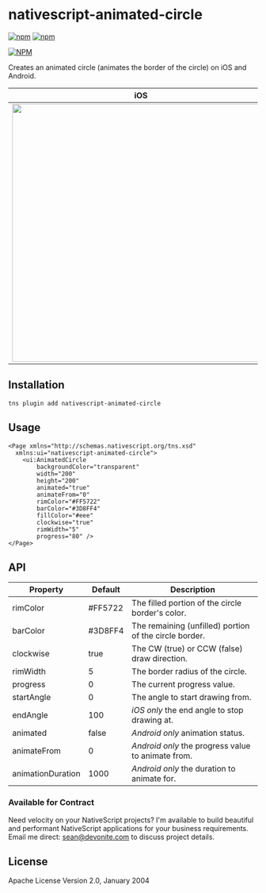 # nativescript-animated-circle

[![npm](https://img.shields.io/npm/v/nativescript-animated-circle.svg)](https://www.npmjs.com/package/nativescript-animated-circle)
[![npm](https://img.shields.io/npm/dt/nativescript-animated-circle.svg?label=npm%20downloads)](https://www.npmjs.com/package/nativescript-animated-circle)

[![NPM](https://nodei.co/npm/nativescript-animated-circle.png?downloads=true&downloadRank=true&stars=true)](https://nodei.co/npm/nativescript-animated-circle/)

Creates an animated circle (animates the border of the circle) on iOS and Android.

| iOS | Android |
| --- | --- |
|<img height="520" src="https://user-images.githubusercontent.com/13732623/31305683-871c586c-ab0d-11e7-8afb-321960664439.png">|<img height="400" src="https://user-images.githubusercontent.com/13732623/31305686-ab5c4444-ab0d-11e7-9525-81f77c2c6689.png"> |

## Installation

```
tns plugin add nativescript-animated-circle
```

## Usage

```
<Page xmlns="http://schemas.nativescript.org/tns.xsd"
  xmlns:ui="nativescript-animated-circle">
    <ui:AnimatedCircle
        backgroundColor="transparent"
        width="200"
        height="200"
        animated="true"
        animateFrom="0"
        rimColor="#FF5722"
        barColor="#3D8FF4"
        fillColor="#eee"
        clockwise="true"
        rimWidth="5"
        progress="80" />
</Page>
```

## API

| Property | Default | Description |
| --- | --- | --- |
| rimColor | #FF5722 | The filled portion of the circle border's color. |
| barColor | #3D8FF4 | The remaining (unfilled) portion of the circle border. |
| clockwise | true | The CW (true) or CCW (false) draw direction. |
| rimWidth | 5 | The border radius of the circle. |
| progress | 0 | The current progress value. |
| startAngle | 0 | The angle to start drawing from. |
| endAngle | 100 | _iOS only_ the end angle to stop drawing at. |
| animated | false | _Android only_ animation status. |
| animateFrom | 0 | _Android only_ the progress value to animate from. |
| animationDuration | 1000 | _Android only_ the duration to animate for. |

### Available for Contract

Need velocity on your NativeScript projects? I'm available to build beautiful and performant NativeScript applications for your business requirements. Email me direct: sean@devonite.com to discuss project details.

## License

Apache License Version 2.0, January 2004
